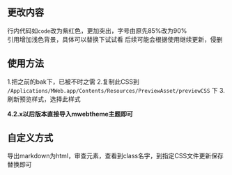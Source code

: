 ## 更改内容
行内代码如`code`改为紫红色，更加突出，字号由原先85%改为90%<BR/>
引用增加浅色背景，具体可以替换下试试看
后续可能会根据使用继续更新，侵删

## 使用方法
1.把之前的bak下，已被不时之需
2.复制此CSS到 `/Applications/MWeb.app/Contents/Resources/PreviewAsset/previewCSS` 下
3.刷新预览样式，选择此样式

**4.2.x以后版本直接导入mwebtheme主题即可**

## 自定义方式
导出markdown为html，审查元素，查看到class名字，到指定CSS文件更新保存替换即可
